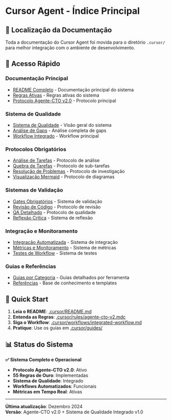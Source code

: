 # Cursor Agent - Índice Principal

## 📍 Localização da Documentação

Toda a documentação do Cursor Agent foi movida para o diretório `.cursor/` para melhor integração com o ambiente de desenvolvimento.

## 🎯 Acesso Rápido

### **Documentação Principal**
- [README Completo](.cursor/README.md) - Documentação principal do sistema
- [Regras Ativas](.cursor/rules/active-rules.md) - Regras ativas do sistema
- [Protocolo Agente-CTO v2.0](.cursor/rules/agente-cto-v2.mdc) - Protocolo principal

### **Sistema de Qualidade**
- [Sistema de Qualidade](.cursor/QUALITY-SYSTEM-OVERVIEW.md) - Visão geral do sistema
- [Análise de Gaps](.cursor/ANALISE-GAPS-E-INTEGRACAO.md) - Análise completa de gaps
- [Workflow Integrado](.cursor/workflows/integrated-workflow.md) - Workflow principal

### **Protocolos Obrigatórios**
- [Análise de Tarefas](.cursor/workflows/task-analysis-protocol.md) - Protocolo de análise
- [Quebra de Tarefas](.cursor/workflows/task-breakdown-protocol.md) - Protocolo de sub-tarefas
- [Resolução de Problemas](.cursor/workflows/problem-solving-protocol.md) - Protocolo de investigação
- [Visualização Mermaid](.cursor/workflows/mermaid-visualization-protocol.md) - Protocolo de diagramas

### **Sistemas de Validação**
- [Gates Obrigatórios](.cursor/workflows/mandatory-gates.md) - Sistema de validação
- [Revisão de Código](.cursor/workflows/code-review-protocol.md) - Protocolo de revisão
- [QA Detalhado](.cursor/workflows/qa-protocol.md) - Protocolo de qualidade
- [Reflexão Crítica](.cursor/workflows/self-reflection.md) - Sistema de reflexão

### **Integração e Monitoramento**
- [Integração Automatizada](.cursor/workflows/automated-integration.md) - Sistema de integração
- [Métricas e Monitoramento](.cursor/workflows/metrics-monitoring.md) - Sistema de métricas
- [Testes de Workflow](.cursor/workflows/workflow-testing.md) - Sistema de testes

### **Guias e Referências**
- [Guias por Categoria](.cursor/guides/) - Guias detalhados por ferramenta
- [Referências](.cursor/reference/) - Base de conhecimento e templates

## 🚀 Quick Start

1. **Leia o README**: [.cursor/README.md](.cursor/README.md)
2. **Entenda as Regras**: [.cursor/rules/agente-cto-v2.mdc](.cursor/rules/agente-cto-v2.mdc)
3. **Siga o Workflow**: [.cursor/workflows/integrated-workflow.md](.cursor/workflows/integrated-workflow.md)
4. **Pratique**: Use os guias em [.cursor/guides/](.cursor/guides/)

## 📊 Status do Sistema

**✅ Sistema Completo e Operacional**
- **Protocolo Agente-CTO v2.0**: Ativo
- **55 Regras de Ouro**: Implementadas
- **Sistema de Qualidade**: Integrado
- **Workflows Automatizados**: Funcionais
- **Métricas em Tempo Real**: Ativas

---

**Última atualização**: Dezembro 2024  
**Versão**: Agente-CTO v2.0 + Sistema de Qualidade Integrado v1.0
